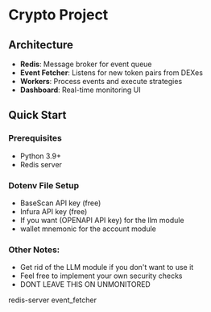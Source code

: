 # Crypto Project

## Architecture

- **Redis**: Message broker for event queue
- **Event Fetcher**: Listens for new token pairs from DEXes
- **Workers**: Process events and execute strategies
- **Dashboard**: Real-time monitoring UI

## Quick Start

### Prerequisites

- Python 3.9+
- Redis server

### Dotenv File Setup
- BaseScan API key (free)
- Infura API key (free)
- If you want (OPENAPI API key) for the llm module
- wallet mnemonic for the account module

### Other Notes:
- Get rid of the LLM module if you don't want to use it
- Feel free to implement your own security checks
- DONT LEAVE THIS ON UNMONITORED



redis-server
event_fetcher

